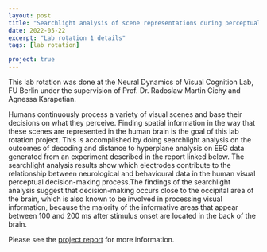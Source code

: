 ```yaml
---
layout: post
title: "Searchlight analysis of scene representations during perceptual decision making"
date: 2022-05-22
excerpt: "Lab rotation 1 details"
tags: [lab rotation]

project: true
---
```


This lab rotation was done at the Neural Dynamics of Visual Cognition Lab, FU Berlin under the supervision of Prof. Dr. Radoslaw Martin Cichy and Agnessa Karapetian.


Humans continuously process a variety of visual scenes and base their decisions on what they perceive. Finding spatial information in the way that these scenes are represented in the human brain is the goal of this lab rotation project. This is accomplished by doing searchlight analysis on the outcomes of decoding and distance to hyperplane analysis on EEG data generated from an experiment described in the report linked below. The searchlight analysis results show which electrodes contribute to the relationship between neurological and behavioural data in the human visual perceptual decision-making process.The findings of the searchlight analysis suggest that decision-making occurs close to the occipital area of the brain, which is also known to be involved in processing visual information, because the majority of the informative areas that appear between 100 and 200 ms after stimulus onset are located in the back of the brain.

Please see the [project report](https://drive.google.com/file/d/1O0T1-amTFNOsgI384GHfGw3KUKzad9xs/view?usp=sharing) for more information.